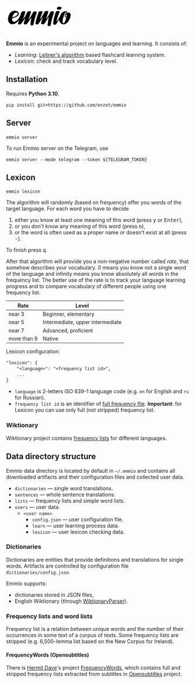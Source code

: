 <picture>
    <source media="(prefers-color-scheme: dark)" srcset="https://raw.githubusercontent.com/enzet/Emmio/master/doc/header_white.svg">
    <img src="https://raw.githubusercontent.com/enzet/Emmio/master/doc/header_black.svg" alt="Emmio logo" height="80">
</picture>

__Emmio__ is an experimental project on languages and learning. It consists of:

  * _Learning_:
    [Leitner's algorithm](https://en.wikipedia.org/wiki/Leitner_system) based
    flashcard learning system.
  * _Lexicon_: check and track vocabulary level.

## Installation

Requires __Python 3.10__.

```shell
pip install git+https://github.com/enzet/emmio
```

## Server

```shell
emmio server
```

To run Emmio server on the Telegram, use

```shell
emmio server --mode telegram --token ${TELEGRAM_TOKEN}
```

## Lexicon

```shell
emmio lexicon
```

The algorithm will randomly (based on frequency) offer you words of the target
language. For each word you have to decide 

  1. either you know at least one meaning of this word (press <kbd>y</kbd> or 
     <kbd>Enter</kbd>),
  2. or you don't know any meaning of this word (press <kbd>n</kbd>), 
  3. or the word is often used as a proper name or doesn't exist at all (press
     <kbd>-</kbd>).

To finish press <kbd>q</kbd>.
 
After that algorithm will provide you a non-negative number called _rate_, that
somehow describes your vocabulary. 0 means you know not a single word of the
language and infinity means you know absolutely all words in the frequency list.
The better use of the rate is to track your language learning progress and to
compare vocabulary of different people using one frequency list.

| Rate        | Level                            |
|-------------|----------------------------------|
| near 3      | Beginner, elementary             |
| near 5      | Intermediate, upper intermediate |
| near 7      | Advanced, proficient             |
| more than 9 | Native                           |

Lexicon configuration:

```
"lexicon": {
    "<language>": "<frequency list id>",
    ...
}
```

  * `language` is 2-letters ISO 639-1 language code (e.g. `en` for
    English and `ru` for Russian).
  * `frequency list id` is an identifier of [full frequency file](#frequency). 
    __Important__: for Lexicon you can use only full (not stripped) frequency 
    list.

### Wiktionary

Wiktionary project contains
[frequency lists](https://en.wiktionary.org/wiki/Wiktionary:Frequency_lists) for
different languages.

## Data directory structure

Emmio data directory is located by default in `~/.emmio` and contains all
downloaded artifacts and their configuration files and collected user data.

  - `dictionaries` — single word translations.
  - `sentences` — whole sentence translations.
  - `lists` — frequency lists and simple word lists.
  - `users` — user data.
    - `<user name>`
      - `config.json` — user configuration file.
      - `learn` — user learning process data.
      - `lexicon` — user lexicon checking data.

### Dictionaries

Dictionaries are entities that provide definitions and translations for single
words.  Artifacts are controlled by configuration file
`dictionaries/config.json`.

Emmio supports:
  - dictionaries stored in JSON files,
  - English Wiktionary (through
    [WiktionaryParser](https://github.com/Suyash458/WiktionaryParser)).

### Frequency lists and word lists

Frequency list is a relation between unique words and the number of their
occurrences in some text of a corpus of texts.  Some frequency lists are
stripped (e.g. 6,500-lemma list based on the New Corpus for Ireland).

#### FrequencyWords (Opensubtitles)

There is [Hermit Dave](https://github.com/hermitdave)'s project
[FrequencyWords](https://github.com/hermitdave/FrequencyWords), which contains
full and stripped frequency lists extracted from subtitles in
[Opensubtitles](https://www.opensubtitles.org) project.

